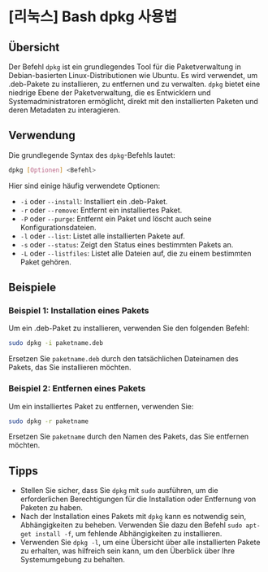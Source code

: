 # [리눅스] Bash dpkg 사용법

## Übersicht
Der Befehl `dpkg` ist ein grundlegendes Tool für die Paketverwaltung in Debian-basierten Linux-Distributionen wie Ubuntu. Es wird verwendet, um .deb-Pakete zu installieren, zu entfernen und zu verwalten. `dpkg` bietet eine niedrige Ebene der Paketverwaltung, die es Entwicklern und Systemadministratoren ermöglicht, direkt mit den installierten Paketen und deren Metadaten zu interagieren.

## Verwendung
Die grundlegende Syntax des `dpkg`-Befehls lautet:

```bash
dpkg [Optionen] <Befehl>
```

Hier sind einige häufig verwendete Optionen:

- `-i` oder `--install`: Installiert ein .deb-Paket.
- `-r` oder `--remove`: Entfernt ein installiertes Paket.
- `-P` oder `--purge`: Entfernt ein Paket und löscht auch seine Konfigurationsdateien.
- `-l` oder `--list`: Listet alle installierten Pakete auf.
- `-s` oder `--status`: Zeigt den Status eines bestimmten Pakets an.
- `-L` oder `--listfiles`: Listet alle Dateien auf, die zu einem bestimmten Paket gehören.

## Beispiele

### Beispiel 1: Installation eines Pakets
Um ein .deb-Paket zu installieren, verwenden Sie den folgenden Befehl:

```bash
sudo dpkg -i paketname.deb
```

Ersetzen Sie `paketname.deb` durch den tatsächlichen Dateinamen des Pakets, das Sie installieren möchten.

### Beispiel 2: Entfernen eines Pakets
Um ein installiertes Paket zu entfernen, verwenden Sie:

```bash
sudo dpkg -r paketname
```

Ersetzen Sie `paketname` durch den Namen des Pakets, das Sie entfernen möchten.

## Tipps
- Stellen Sie sicher, dass Sie `dpkg` mit `sudo` ausführen, um die erforderlichen Berechtigungen für die Installation oder Entfernung von Paketen zu haben.
- Nach der Installation eines Pakets mit `dpkg` kann es notwendig sein, Abhängigkeiten zu beheben. Verwenden Sie dazu den Befehl `sudo apt-get install -f`, um fehlende Abhängigkeiten zu installieren.
- Verwenden Sie `dpkg -l`, um eine Übersicht über alle installierten Pakete zu erhalten, was hilfreich sein kann, um den Überblick über Ihre Systemumgebung zu behalten.
